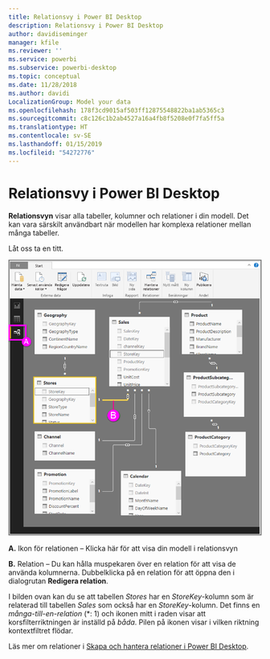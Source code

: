 ```yaml
---
title: Relationsvy i Power BI Desktop
description: Relationsvy i Power BI Desktop
author: davidiseminger
manager: kfile
ms.reviewer: ''
ms.service: powerbi
ms.subservice: powerbi-desktop
ms.topic: conceptual
ms.date: 11/28/2018
ms.author: davidi
LocalizationGroup: Model your data
ms.openlocfilehash: 178f3cd9015af503ff12875548822ba1ab5365c3
ms.sourcegitcommit: c8c126c1b2ab4527a16a4fb8f5208e0f7fa5ff5a
ms.translationtype: HT
ms.contentlocale: sv-SE
ms.lasthandoff: 01/15/2019
ms.locfileid: "54272776"
---
```

# <a name="relationship-view-in-power-bi-desktop"></a>Relationsvy i Power BI Desktop
**Relationsvyn** visar alla tabeller, kolumner och relationer i din modell. Det kan vara särskilt användbart när modellen har komplexa relationer mellan många tabeller.

Låt oss ta en titt.

![](media/desktop-relationship-view/relationshipview_fullscreen.png)

**A.**  Ikon för relationen – Klicka här för att visa din modell i relationsvyn

**B.** Relation – Du kan hålla muspekaren över en relation för att visa de använda kolumnerna. Dubbelklicka på en relation för att öppna den i dialogrutan **Redigera relation**. 

I bilden ovan kan du se att tabellen *Stores* har en *StoreKey*-kolumn som är relaterad till tabellen *Sales* som också har en *StoreKey*-kolumn. Det finns en *många-till-en-relation* (\*: 1) och ikonen mitt i raden visar att korsfilterriktningen är inställd på *båda*. Pilen på ikonen visar i vilken riktning kontextfiltret flödar.

Läs mer om relationer i [Skapa och hantera relationer i Power BI Desktop](desktop-create-and-manage-relationships.md).


